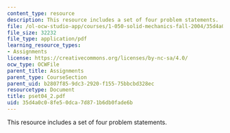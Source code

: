 ```yaml
---
content_type: resource
description: This resource includes a set of four problem statements.
file: /ol-ocw-studio-app/courses/1-050-solid-mechanics-fall-2004/35d4a0c08fe50dca7d871b6db0fade6b_pset04_2.pdf
file_size: 32232
file_type: application/pdf
learning_resource_types:
- Assignments
license: https://creativecommons.org/licenses/by-nc-sa/4.0/
ocw_type: OCWFile
parent_title: Assignments
parent_type: CourseSection
parent_uid: b2807f85-9dc3-2920-f155-75bbcbd328ec
resourcetype: Document
title: pset04_2.pdf
uid: 35d4a0c0-8fe5-0dca-7d87-1b6db0fade6b
---
```

This resource includes a set of four problem statements.